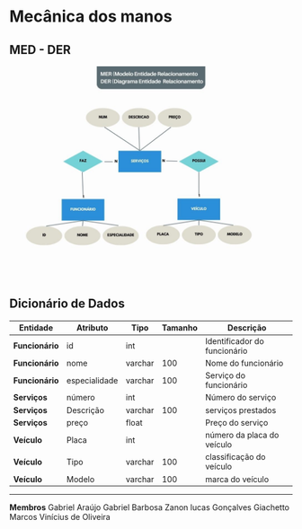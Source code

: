 # Mecânica dos manos
## MED - DER
<img src="Fluxograma Pedido Azul Cinza (1).jpg">

## Dicionário de Dados

|**Entidade**|**Atributo**|**Tipo**|**Tamanho**|**Descrição**|
|-|-|-|-|-|
|**Funcionário**|id|int||Identificador do funcionário|
|**Funcionário**|nome|varchar|100|Nome do funcionário|
|**Funcionário**|especialidade|varchar|100|Serviço do funcionário|
|**Serviços**|número|int||Número do serviço|
|**Serviços**|Descrição|varchar|100|serviços prestados|
|**Serviços**|preço|float||Preço do serviço|
|**Veículo**|Placa|int||número da placa do veículo|
|**Veículo**|Tipo|varchar|100|classificação do veículo|
|**Veículo**|Modelo|varchar|100|marca do veículo|

---------------------------------------------------------
**Membros**
Gabriel Araújo
Gabriel Barbosa Zanon
lucas Gonçalves Giachetto
Marcos Vinícius de Oliveira

